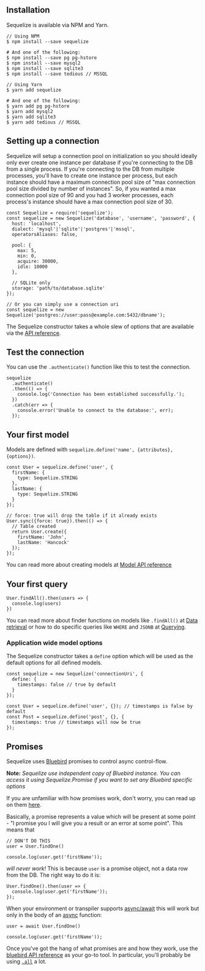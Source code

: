 ## Installation

Sequelize is available via NPM and Yarn.

```
// Using NPM
$ npm install --save sequelize

# And one of the following:
$ npm install --save pg pg-hstore
$ npm install --save mysql2
$ npm install --save sqlite3
$ npm install --save tedious // MSSQL

// Using Yarn
$ yarn add sequelize

# And one of the following:
$ yarn add pg pg-hstore
$ yarn add mysql2
$ yarn add sqlite3
$ yarn add tedious // MSSQL

```

## Setting up a connection

Sequelize will setup a connection pool on initialization so you should ideally only ever create one instance per database if you're connecting to the DB from a single process. If you're connecting to the DB from multiple processes, you'll have to create one instance per process, but each instance should have a maximum connection pool size of "max connection pool size divided by number of instances".  So, if you wanted a max connection pool size of 90 and you had 3 worker processes, each process's instance should have a max connection pool size of 30.

```
const Sequelize = require('sequelize');
const sequelize = new Sequelize('database', 'username', 'password', {
  host: 'localhost',
  dialect: 'mysql'|'sqlite'|'postgres'|'mssql',
  operatorsAliases: false,

  pool: {
    max: 5,
    min: 0,
    acquire: 30000,
    idle: 10000
  },

  // SQLite only
  storage: 'path/to/database.sqlite'
});

// Or you can simply use a connection uri
const sequelize = new Sequelize('postgres://user:pass@example.com:5432/dbname');

```

The Sequelize constructor takes a whole slew of options that are available via the [API reference](http://docs.sequelizejs.com/class/lib/sequelize.js~Sequelize.html).

## Test the connection

You can use the `.authenticate()` function like this to test the connection.

```
sequelize
  .authenticate()
  .then(() => {
    console.log('Connection has been established successfully.');
  })
  .catch(err => {
    console.error('Unable to connect to the database:', err);
  });

```

## Your first model

Models are defined with `sequelize.define('name', {attributes}, {options})`.

```
const User = sequelize.define('user', {
  firstName: {
    type: Sequelize.STRING
  },
  lastName: {
    type: Sequelize.STRING
  }
});

// force: true will drop the table if it already exists
User.sync({force: true}).then(() => {
  // Table created
  return User.create({
    firstName: 'John',
    lastName: 'Hancock'
  });
});

```

You can read more about creating models at [Model API reference](http://docs.sequelizejs.com/class/lib/model.js~Model.html)

## Your first query

```
User.findAll().then(users => {
  console.log(users)
})

```

You can read more about finder functions on models like `.findAll()` at [Data retrieval](http://docs.sequelizejs.com/manual/tutorial/models-usage.html#data-retrieval-finders) or how to do specific queries like `WHERE` and `JSONB` at [Querying](http://docs.sequelizejs.com/manual/tutorial/querying.html).

### Application wide model options

The Sequelize constructor takes a `define` option which will be used as the default options for all defined models.

```
const sequelize = new Sequelize('connectionUri', {
  define: {
    timestamps: false // true by default
  }
});

const User = sequelize.define('user', {}); // timestamps is false by default
const Post = sequelize.define('post', {}, {
  timestamps: true // timestamps will now be true
});

```

## Promises

Sequelize uses [Bluebird](http://bluebirdjs.com) promises to control async control-flow.

**Note:** *Sequelize use independent copy of Bluebird instance. You can access it using Sequelize.Promise if you want to set any Bluebird specific options*

If you are unfamiliar with how promises work, don't worry, you can read up on them [here](http://bluebirdjs.com/docs/why-promises.html).

Basically, a promise represents a value which will be present at some point - "I promise you I will give you a result or an error at some point". This means that

```
// DON'T DO THIS
user = User.findOne()

console.log(user.get('firstName'));

```

*will never work!* This is because `user` is a promise object, not a data row from the DB. The right way to do it is:

```
User.findOne().then(user => {
  console.log(user.get('firstName'));
});

```

When your environment or transpiler supports [async/await](https://developer.mozilla.org/en-US/docs/Web/JavaScript/Reference/Operators/await) this will work but only in the body of an [async](https://developer.mozilla.org/en-US/docs/Web/JavaScript/Reference/Statements/async_function) function:

```
user = await User.findOne()

console.log(user.get('firstName'));

```

Once you've got the hang of what promises are and how they work, use the [bluebird API reference](http://bluebirdjs.com/docs/api-reference.html) as your go-to tool. In particular, you'll probably be using [`.all`](http://bluebirdjs.com/docs/api/promise.all.html) a lot.
